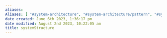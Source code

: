 ```yaml
---
aliases: 
Aliases: [ "#system-architecture", "#system-architecture/pattern", "#system-architecture/theory", "#system-architecture/attribute" ]
date created: June 6th 2023, 1:36:17 pm
date modified: August 2nd 2023, 10:22:05 am
title: systemStructure
---
```

